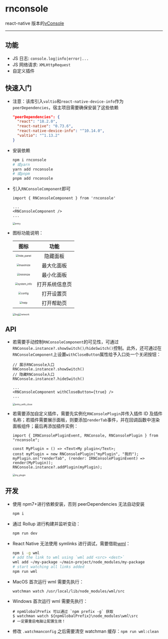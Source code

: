 # rnconsole

react-native 版本的[vConsole](https://github.com/Tencent/vConsole)

---

## 功能

- JS 日志: `console.log|info|error|...`
- JS 网络请求: `XMLHttpRequest`
- 自定义插件

## 快速入门

- 注意：该库引入`valtio`和`react-native-device-info`作为`peerDependencies`，宿主项目需要确保安装了这些依赖
  ```json
  "peerDependencies": {
    "react": "18.2.0",
    "react-native": "0.73.6",
    "react-native-device-info": "^10.14.0",
    "valtio": "^1.13.2"
  }
  ```
- 安装依赖
  ```bash
  npm i rnconsole
  # 或yarn
  yarn add rnconsole
  # 或pnpm
  pnpm add rnconsole
  ```
- 引入`RNConsoleComponent`即可

  ```tsx
  import { RNConsoleComponent } from 'rnconsole'

  ...
  <RNConsoleComponent />
  ...
  ```
  <img src="resources/entry.png" alt="entry" style="zoom:50%;" />

- 图标功能说明：

  |                             图标                             |      功能      |
  | :----------------------------------------------------------: | :------------: |
  | <img src="resources/hide_panel.png" alt="hide_panel" style="zoom:50%;" /> |    隐藏面板    |
  | <img src="resources/maximize.png" alt="maximize" style="zoom:50%;" /> |   最大化面板   |
  | <img src="resources/minimize.png" alt="minimize" style="zoom:50%;" /> |   最小化面板   |
  | <img src="resources/system_info.png" alt="system_info" style="zoom:50%;" /> | 打开系统信息页 |
  | <img src="resources/config.png" alt="config" style="zoom:50%;" /> |   打开设置页   |
  | <img src="resources/help.png" alt="help" style="zoom:50%;" /> |   打开帮助页   |

  <img src="resources/log.png" alt="log" style="zoom:50%;" /><img src="resources/network.png" alt="network" style="zoom:50%;" />


## API

- 若需要手动控制`RNConsoleComponent`的可见性，可通过`RNConsole.instance?.showSwitch()/hideSwitch()`控制。此外，还可通过在`RNConsoleComponent`上设置`withCloseButton`属性给予入口处一个关闭按钮：

  ```tsx
  // 展示RNConsole入口
  RNConsole.instance?.showSwitch()
  // 隐藏RNConsole入口
  RNConsole.instance?.hideSwitch()

  ...
  <RNConsoleComponent withCloseButton={true} />
  ...
  ```
  <img src="resources/entry_with_close.png" alt="entry_with_close" style="zoom:50%;" />

- 若需要添加自定义插件，需要先实例化`RNConsolePlugin`并传入插件 ID 及插件名称；若插件需要展示面板，则要添加`renderTab`事件，并在回调函数中渲染面板组件；最后再添加插件实例：

  ```tsx
  import { IRNConsolePluginEvent, RNConsole, RNConsolePlugin } from "rnconsole";
  
  const MyPlugin = () => <Text>My plugin</Text>;
  const myPlugin = new RNConsolePlugin("myPlugin", "我的");
  myPlugin.on("renderTab", (render: IRNConsolePluginEvent) => render(MyPlugin));
  RNConsole.instance?.addPlugin(myPlugin);
  ```
  <img src="resources/my_plugin.png" alt="my_plugin" style="zoom:50%;" />

## 开发

- 使用 npm7+进行依赖安装，否则 peerDependencies 无法自动安装

  ```bash
  npm i
  ```

- 通过 Rollup 进行构建并监听变动：

  ```bash
  npm run dev
  ```

- React Native 无法使用 symlinks 进行调试，需要借助[wml](https://github.com/wix/wml)：

  ```bash
  npm i -g wml
  # add the link to wml using `wml add <src> <dest>`
  wml add ~/my-package ~/main-project/node_modules/my-package
  # start watching all links added
  npm run wml
  ```

- MacOS 首次运行 wml 需要先执行：

  ```shell
  watchman watch /usr/local/lib/node_modules/wml/src
  ```

- Windows 首次运行 wml 需要先执行：

  ```shell
  # npmGlobalPrefix 可以通过 `npm prefix -g` 获取
  $ watchman watch ${npmGlobalPrefix}\node_modules\wml\src
  # 一定要重启电脑让配置生效！
  ```

- 修改 `.watchmanconfig` 之后需要清空 watchman 缓存：`npm run wml:clean`
